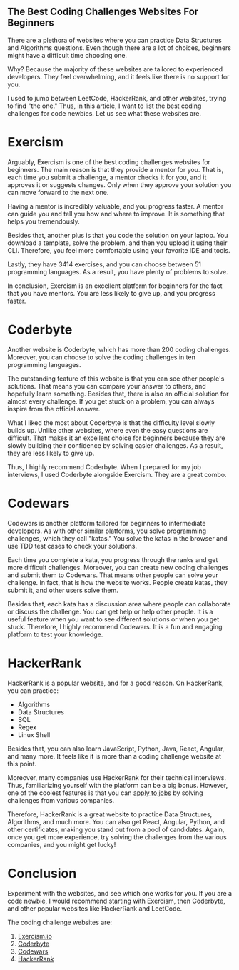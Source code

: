 ## The Best Coding Challenges Websites For Beginners

There are a plethora of websites where you can practice Data Structures and Algorithms questions. Even though there are a lot of choices, beginners might have a difficult time choosing one.

Why? Because the majority of these websites are tailored to experienced developers. They feel overwhelming, and it feels like there is no support for you.

I used to jump between LeetCode, HackerRank, and other websites, trying to find "the one." Thus, in this article, I want to list the best coding challenges for code newbies. Let us see what these websites are.

# Exercism
Arguably, Exercism is one of the best coding challenges websites for beginners. The main reason is that they provide a mentor for you. That is, each time you submit a challenge, a mentor checks it for you, and it approves it or suggests changes. Only when they approve your solution you can move forward to the next one.

Having a mentor is incredibly valuable, and you progress faster. A mentor can guide you and tell you how and where to improve. It is something that helps you tremendously.

Besides that, another plus is that you code the solution on your laptop. You download a template, solve the problem, and then you upload it using their CLI. Therefore, you feel more comfortable using your favorite IDE and tools.

Lastly, they have 3414 exercises, and you can choose between 51 programming languages. As a result, you have plenty of problems to solve.

In conclusion, Exercism is an excellent platform for beginners for the fact that you have mentors. You are less likely to give up, and you progress faster.

# Coderbyte
Another website is Coderbyte, which has more than 200 coding challenges. Moreover, you can choose to solve the coding challenges in ten programming languages.

The outstanding feature of this website is that you can see other people's solutions. That means you can compare your answer to others, and hopefully learn something. Besides that, there is also an official solution for almost every challenge. If you get stuck on a problem, you can always inspire from the official answer.

What I liked the most about Coderbyte is that the difficulty level slowly builds up. Unlike other websites, where even the easy questions are difficult. That makes it an excellent choice for beginners because they are slowly building their confidence by solving easier challenges. As a result, they are less likely to give up.

Thus, I highly recommend Coderbyte. When I prepared for my job interviews, I used Coderbyte alongside Exercism. They are a great combo.

# Codewars
Codewars is another platform tailored for beginners to intermediate developers. As with other similar platforms, you solve programming challenges, which they call "katas." You solve the katas in the browser and use TDD test cases to check your solutions.

Each time you complete a kata, you progress through the ranks and get more difficult challenges. Moreover, you can create new coding challenges and submit them to Codewars. That means other people can solve your challenge. In fact, that is how the website works. People create katas, they submit it, and other users solve them.

Besides that, each kata has a discussion area where people can collaborate or discuss the challenge. You can get help or help other people. It is a useful feature when you want to see different solutions or when you get stuck. Therefore, I highly recommend Codewars. It is a fun and engaging platform to test your knowledge. 

# HackerRank
HackerRank is a popular website, and for a good reason. On HackerRank, you can practice:
* Algorithms
* Data Structures
* SQL
* Regex 
* Linux Shell

Besides that, you can also learn JavaScript, Python, Java, React, Angular, and many more. It feels like it is more than a coding challenge website at this point.

Moreover, many companies use HackerRank for their technical interviews. Thus, familiarizing yourself with the platform can be a big bonus. However, one of the coolest features is that you can [apply to jobs](https://www.hackerrank.com/jobs/search) by solving challenges from various companies.

Therefore, HackerRank is a great website to practice Data Structures, Algorithms, and much more. You can also get React, Angular, Python, and other certificates, making you stand out from a pool of candidates. Again, once you get more experience, try solving the challenges from the various companies, and you might get lucky!

# Conclusion
Experiment with the websites, and see which one works for you. If you are a code newbie, I would recommend starting with Exercism, then Coderbyte, and other popular websites like HackerRank and LeetCode.

The coding challenge websites are:
1. [Exercism.io](https://exercism.io)
2. [Coderbyte](https://coderbyte.com)
3. [Codewars](https://www.codewars.com)
4. [HackerRank](https://www.hackerrank.com)